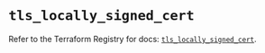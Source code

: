 # `tls_locally_signed_cert`

Refer to the Terraform Registry for docs: [`tls_locally_signed_cert`](https://registry.terraform.io/providers/hashicorp/tls/4.0.4/docs/resources/locally_signed_cert).
